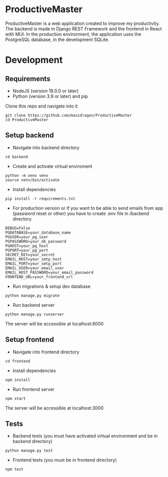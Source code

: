 # ProductiveMaster

ProductiveMaster is a web application created to improve my productivity. The backend is made in Django REST Framework and the frontend in React with MUI. In the production environment, the application uses the PostgreSQL database, in the development SQLite.


# Development

## Requirements
- NodeJS (version 19.0.0 or later)
- Python (version 3.9 or later) and pip


Clone this repo and navigate into it
  ```
  git clone https://github.com/maxidragon/ProductiveMaster
  cd ProductiveMaster
  ```
## Setup backend

- Navigate into backend directory
```
cd backend
```

- Create and activate virtual enviroment
```
python -m venv venv
source venv/bin/activate
```

- Install dependencies
```
pip install -r requirements.txt
```
- For production version or if you want to be able to send emails from app (password reset or other) you have to create .env file in /backend directory
```
DEBUG=False 
PGDATABASE=your_database_name
PGUSER=your_pg_user
PGPASSWORD=your_db_password
PGHOST=your_pg_host
PGPORT=your_pg_port
SECRET_KEY=your_secret
EMAIL_HOST=your_smtp_host
EMAIL_PORT=your_smtp_port
EMAIL_USER=your_email_user
EMAIL_HOST_PASSWORD=your_email_password
FRONTEND_URL=your_frontend_url
```

- Run migrations & setup dev database
```
python manage.py migrate
```

- Run backend server
```
python manage.py runserver
```

The server will be accessible at localhost:8000

## Setup frontend

- Navigate into frontend directory
```
cd frontend
```

- Install dependencies
```
npm install
```

- Run frontend server
```
npm start
```
The server will be accessible at localhost:3000

## Tests

- Backend tests (you must have activated virtual environment and be in backend directory)
```
python manage.py test
```

- Frontend tests (you must be in frontend directory)
```
npm test
```
  

